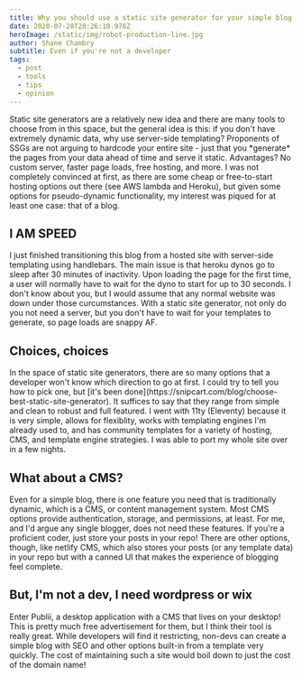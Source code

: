 ```yaml
---
title: Why you should use a static site generator for your simple blog.
date: 2020-07-28T20:26:10.976Z
heroImage: /static/img/robot-production-line.jpg
author: Shane Chambry
subtitle: Even if you're not a developer
tags:
  - post
  - tools
  - tips
  - opinion
---
```

<p>Static site generators are a relatively new idea and there are many tools to choose from in this space, but the general idea is this: if you don't have extremely dynamic data, why use server-side templating? Proponents of SSGs are not arguing to hardcode your entire site - just that you *generate* the pages from your data ahead of time and serve it static. Advantages? No custom server, faster page loads, free hosting, and more. I was not completely convinced at first, as there are some cheap or free-to-start hosting options out there (see AWS lambda and Heroku), but given some options for pseudo-dynamic functionality, my interest was piqued for at least one case: that of a blog.</p>

<h2>I AM SPEED</h2>

<p>I just finished transitioning this blog from a hosted site with server-side templating using handlebars. The main issue is that heroku dynos go to sleep after 30 minutes of inactivity. Upon loading the page for the first time, a user will normally have to wait for the dyno to start for up to 30 seconds. I don't know about you, but I would assume that any normal website was down under those curcumstances. With a static site generator, not only do you not need a server, but you don't have to wait for your templates to generate, so page loads are snappy AF.</p>

<h2>Choices, choices</h2>

<p>In the space of static site generators, there are so many options that a developer won't know which direction to go at first. I could try to tell you how to pick one, but [it's been done](https://snipcart.com/blog/choose-best-static-site-generator). It suffices to say that they range from simple and clean to robust and full featured. I went with 11ty (Eleventy) because it is very simple, allows for flexiblity, works with templating engines I'm already used to, and has community templates for a variety of hosting, CMS, and template engine strategies. I was able to port my whole site over in a few nights.</p>

<h2>What about a CMS?</h2>

<p>Even for a simple blog, there is one feature you need that is traditionally dynamic, which is a CMS, or content management system. Most CMS options provide authentication, storage, and permissions, at least. For me, and I'd argue any single blogger, does not need these features. If you're a proficient coder, just store your posts in your repo! There are other options, though, like netlify CMS, which also stores your posts (or any template data) in your repo but with a canned UI that makes the experience of blogging feel complete.</p>

<h2>But, I'm not a dev, I need wordpress or wix</h2>

<p>Enter Publii, a desktop application with a CMS that lives on your desktop! This is pretty much free advertisement for them, but I think their tool is really great. While developers will find it restricting, non-devs can create a simple blog with SEO and other options built-in from a template very quickly. The cost of maintaining such a site would boil down to just the cost of the domain name!